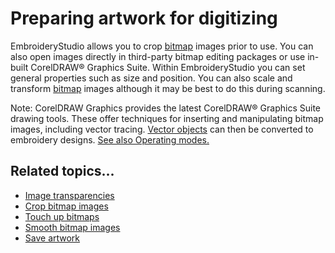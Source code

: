 # Preparing artwork for digitizing

EmbroideryStudio allows you to crop [bitmap](../../glossary/glossary) images prior to use. You can also open images directly in third-party bitmap editing packages or use in-built CorelDRAW® Graphics Suite. Within EmbroideryStudio you can set general properties such as size and position. You can also scale and transform [bitmap](../../glossary/glossary) images although it may be best to do this during scanning.

Note: CorelDRAW Graphics provides the latest CorelDRAW® Graphics Suite drawing tools. These offer techniques for inserting and manipulating bitmap images, including vector tracing. [Vector objects](../../glossary/glossary) can then be converted to embroidery designs. [See also Operating modes.](../../Basics/basics/Operating_modes)

## Related topics...

- [Image transparencies](Image_transparencies)
- [Crop bitmap images](Crop_bitmap_images)
- [Touch up bitmaps](Touch_up_bitmaps)
- [Smooth bitmap images](Smooth_bitmap_images)
- [Save artwork](Save_artwork)
